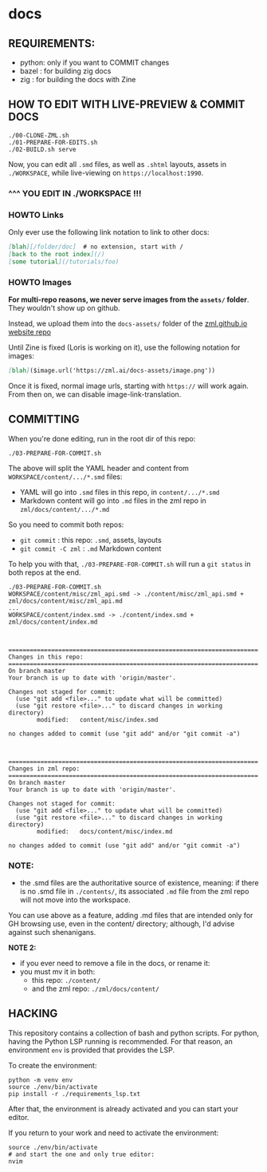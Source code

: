 # docs

## REQUIREMENTS: 

- python: only if you want to COMMIT changes
- bazel : for building zig docs
- zig : for building the docs with Zine

## HOW TO EDIT WITH LIVE-PREVIEW & COMMIT DOCS

```console
./00-CLONE-ZML.sh
./01-PREPARE-FOR-EDITS.sh
./02-BUILD.sh serve
```

Now, you can edit all `.smd` files, as well as `.shtml` layouts, assets in `./WORKSPACE`, while live-viewing on `https://localhost:1990`.

### ^^^ YOU EDIT IN ./WORKSPACE !!!

### HOWTO Links

Only ever use the following link notation to link to other docs:

```markdown
[blah][/folder/doc]  # no extension, start with /
[back to the root index](/)
[some tutorial](/tutorials/foo)
```


### HOWTO Images

**For multi-repo reasons, we never serve images from the `assets/` folder**.
They wouldn't show up on github.

Instead, we upload them into the `docs-assets/` folder of the
[zml.github.io website repo](https://github.com/zml/zml.github.io/)

Until Zine is fixed (Loris is working on it), use the following notation for
images:

```markdown
[blah]($image.url('https://zml.ai/docs-assets/image.png'))
```

Once it is fixed, normal image urls, starting with `https://` will work again.
From then on, we can disable image-link-translation.


## COMMITTING

When you're done editing, run in the root dir of this repo:

```console
./03-PREPARE-FOR-COMMIT.sh
```

The above will split the YAML header and content from `WORKSPACE/content/.../*.smd` files:

- YAML will go into `.smd` files in this repo, in `content/.../*.smd`
- Markdown content will go into `.md` files in the zml repo in `zml/docs/content/.../*.md`

So you need to commit both repos:

- `git commit` : this repo: `.smd`, assets, layouts
- `git commit -C zml` : `.md` Markdown content

To help you with that, `./03-PREPARE-FOR-COMMIT.sh` will run a `git status` in
both repos at the end.

```
./03-PREPARE-FOR-COMMIT.sh
WORKSPACE/content/misc/zml_api.smd -> ./content/misc/zml_api.smd + zml/docs/content/misc/zml_api.md
...
WORKSPACE/content/index.smd -> ./content/index.smd + zml/docs/content/index.md



======================================================================
Changes in this repo:
======================================================================
On branch master
Your branch is up to date with 'origin/master'.

Changes not staged for commit:
  (use "git add <file>..." to update what will be committed)
  (use "git restore <file>..." to discard changes in working directory)
        modified:   content/misc/index.smd

no changes added to commit (use "git add" and/or "git commit -a")



======================================================================
Changes in zml repo:
======================================================================
On branch master
Your branch is up to date with 'origin/master'.

Changes not staged for commit:
  (use "git add <file>..." to update what will be committed)
  (use "git restore <file>..." to discard changes in working directory)
        modified:   docs/content/misc/index.md

no changes added to commit (use "git add" and/or "git commit -a")
```

### NOTE:

- the .smd files are the authoritative source of existence, 
      meaning: if there is no .smd file in `./contents/`, its associated
      `.md` file from the zml repo will not move into the workspace.

You can use above as a feature, adding .md files that are intended only for
GH browsing use, even in the content/ directory; although, I'd advise against
such shenanigans.

**NOTE 2:**

- if you ever need to remove a file in the docs, or rename it:
- you must mv it in both:
    - this repo: `./content/`
    - and the zml repo: `./zml/docs/content/`


## HACKING

This repository contains a collection of bash and python scripts. For python,
having the Python LSP running is recommended. For that reason, an environment
`env` is provided that provides the LSP.

To create the environment:

```console
python -m venv env
source ./env/bin/activate
pip install -r ./requirements_lsp.txt
```

After that, the environment is already activated and you can start your editor.

If you return to your work and need to activate the environment:

```console
source ./env/bin/activate
# and start the one and only true editor:
nvim
```

